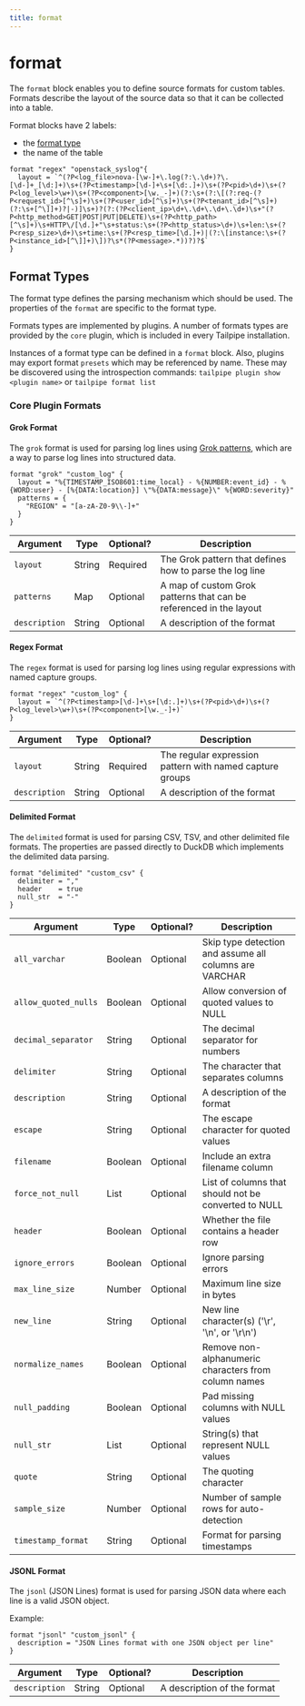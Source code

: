 ```yaml
---
title: format
---
```


# format

The `format` block enables you to define source formats for custom tables.  Formats describe the layout of the source data so that it can be collected into a table.

Format blocks have 2 labels:
- the [format type](#format-types)
- the name of the table


```hcl
format "regex" "openstack_syslog"{
  layout = `^(?P<log_file>nova-[\w-]+\.log(?:\.\d+)?\.[\d-]+_[\d:]+)\s+(?P<timestamp>[\d-]+\s+[\d:.]+)\s+(?P<pid>\d+)\s+(?P<log_level>\w+)\s+(?P<component>[\w._-]+)(?:\s+(?:\[(?:req-(?P<request_id>[^\s]+)\s+(?P<user_id>[^\s]+)\s+(?P<tenant_id>[^\s]+)(?:\s+[^\]]+)?|-)]\s+)?(?:(?P<client_ip>\d+\.\d+\.\d+\.\d+)\s+"(?P<http_method>GET|POST|PUT|DELETE)\s+(?P<http_path>[^\s]+)\s+HTTP\/[\d.]+"\s+status:\s+(?P<http_status>\d+)\s+len:\s+(?P<resp_size>\d+)\s+time:\s+(?P<resp_time>[\d.]+)|(?:\[instance:\s+(?P<instance_id>[^\]]+)\])?\s*(?P<message>.*))?)?$`
}
```

## Format Types

The format type defines the parsing mechanism which should be used. The properties of the `format` are specific to the format type.

Formats types are implemented by plugins. A number of formats types are provided by the `core` plugin, which is included in every Tailpipe installation.

Instances of a format type can be defined in a `format` block. Also, plugins may export format `presets` which may be referenced by name.   These may be discovered using the introspection commands: `tailpipe plugin show <plugin name>` or `tailpipe format list`


### Core Plugin Formats

#### Grok Format
The `grok` format is used for parsing log lines using [Grok patterns](https://www.elastic.co/guide/en/logstash/current/plugins-filters-grok.html#_grok_basics), which are a way to parse log lines into structured data.

```hcl
format "grok" "custom_log" {
  layout = "%{TIMESTAMP_ISO8601:time_local} - %{NUMBER:event_id} - %{WORD:user} - [%{DATA:location}] \"%{DATA:message}\" %{WORD:severity}"
  patterns = {
    "REGION" = "[a-zA-Z0-9\\-]+"
  }
}
```

| Argument     | Type     | Optional? | Description
|--------------|----------|-----------|-----------------
| `layout`     | String   | Required  | The Grok pattern that defines how to parse the log line
| `patterns`   | Map      | Optional  | A map of custom Grok patterns that can be referenced in the layout
| `description`| String   | Optional  | A description of the format


#### Regex Format
The `regex` format is used for parsing log lines using regular expressions with named capture groups.

```hcl
format "regex" "custom_log" {
  layout = `^(?P<timestamp>[\d-]+\s+[\d:.]+)\s+(?P<pid>\d+)\s+(?P<log_level>\w+)\s+(?P<component>[\w._-]+)`
}
```

| Argument     | Type     | Optional? | Description
|--------------|----------|-----------|-----------------
| `layout`     | String   | Required  | The regular expression pattern with named capture groups
| `description`| String   | Optional  | A description of the format

#### Delimited Format
The `delimited` format is used for parsing CSV, TSV, and other delimited file formats. The properties are passed directly to DuckDB which implements the delimited data parsing.

```hcl
format "delimited" "custom_csv" {
  delimiter = ","
  header    = true
  null_str  = "-"
}
```

| Argument            | Type     | Optional? | Description
|---------------------|----------|-----------|-----------------
| `all_varchar`       | Boolean  | Optional |  Skip type detection and assume all columns are VARCHAR
| `allow_quoted_nulls`| Boolean  | Optional |  Allow conversion of quoted values to NULL
| `decimal_separator` | String   | Optional |  The decimal separator for numbers
| `delimiter`         | String   | Optional |  The character that separates columns
| `description`       | String   | Optional |  A description of the format
| `escape`            | String   | Optional |  The escape character for quoted values
| `filename`          | Boolean  | Optional |  Include an extra filename column
| `force_not_null`    | List     | Optional |  List of columns that should not be converted to NULL
| `header`            | Boolean  | Optional |  Whether the file contains a header row
| `ignore_errors`     | Boolean  | Optional |  Ignore parsing errors
| `max_line_size`     | Number   | Optional |  Maximum line size in bytes
| `new_line`          | String   | Optional |  New line character(s) ('\r', '\n', or '\r\n')
| `normalize_names`   | Boolean  | Optional |  Remove non-alphanumeric characters from column names
| `null_padding`      | Boolean  | Optional |  Pad missing columns with NULL values
| `null_str`          | List     | Optional |  String(s) that represent NULL values
| `quote`             | String   | Optional |  The quoting character
| `sample_size`       | Number   | Optional |  Number of sample rows for auto-detection
| `timestamp_format`  | String   | Optional |  Format for parsing timestamps


#### JSONL Format
The `jsonl` (JSON Lines) format is used for parsing JSON data where each line is a valid JSON object.

Example:
```hcl
format "jsonl" "custom_jsonl" {
  description = "JSON Lines format with one JSON object per line"
}
```

| Argument     | Type     | Optional? | Description
|--------------|----------|-----------|-----------------
| `description`| String   | Optional  | A description of the format
